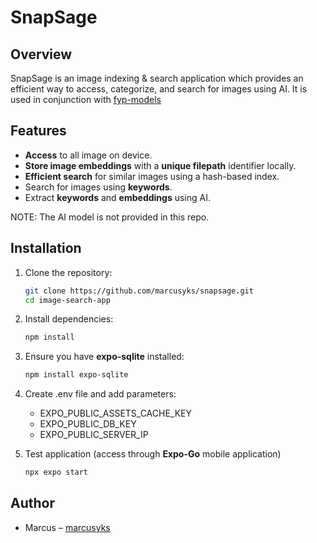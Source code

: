 # SnapSage

## Overview
SnapSage is an image indexing & search application which provides an efficient way to access, categorize, and search for images using AI. It is used in conjunction with [fyp-models](https://github.com/marcusyks/fyp-models)

## Features
- **Access** to all image on device.
- **Store image embeddings** with a **unique filepath** identifier locally.
- **Efficient search** for similar images using a hash-based index.
- Search for images using **keywords**.
- Extract **keywords** and **embeddings** using AI.

NOTE: The AI model is not provided in this repo.

## Installation
1. Clone the repository:
   ```sh
   git clone https://github.com/marcusyks/snapsage.git
   cd image-search-app
   ```
2. Install dependencies:
   ```sh
   npm install
   ```
3. Ensure you have **expo-sqlite** installed:
   ```sh
   npm install expo-sqlite
   ```
4. Create .env file and add parameters:
   - EXPO_PUBLIC_ASSETS_CACHE_KEY
   - EXPO_PUBLIC_DB_KEY
   - EXPO_PUBLIC_SERVER_IP

5. Test application (access through **Expo-Go** mobile application)
    ```sh
    npx expo start
    ```

## Author
- Marcus – [marcusyks](https://github.com/marcusyks)

